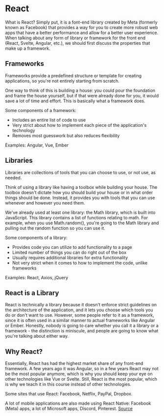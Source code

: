 # React

What is React? Simply put, it is a font-end library created by Meta (formerly known as Facebook) that provides a way for you to create more robust web apps that have a better performance and allow for a better user experience. When talking about any form of library or framework for the front end (React, Svelte, Angular, etc.), we should first discuss the properties that make up a framework.

## Frameworks

Frameworks provide a predefined structure or template for creating applications, so you're not entirely starting from scratch. 

One way to think of this is building a house: you could pour the foundation and frame the house yourself, but if that were already done for you, it would save a lot of time and effort. This is basically what a framework does.

Some components of a framework:

- Includes an entire list of code to use
- Very strict about how to implement each piece of the application's technology
- Removes most guesswork but also reduces flexibility

Examples: Angular, Vue, Ember

## Libraries

Libraries are collections of tools that you can choose to use, or not use, as needed.

Think of using a library like having a toolbox while building your house. The toolbox doesn't dictate how you should build your house or in what order things should be done. Instead, it provides you with tools that you can use whenever and however you need them.

We've already used at least one library: the Math library, which is built into JavaScript. This library contains a list of functions relating to math. For example, when you use Math.random(), you're going to the Math library and pulling out the random function so you can use it.

Some components of a library:

- Provides code you can utilize to add functionality to a page
- Limited number of things you can do right out of the box
- Usually requires additional libraries for extra functionality
- Not very strict when it comes to how to implement the code, unlike frameworks

Examples: React, Axios, jQuery

## React is a Library

React is technically a library because it doesn't enforce strict guidelines on the architecture of the application, and it lets you choose which tools you do or don't want to use. However, some people refer to it as a framework, since it is often used in a similar manner to actual frameworks like Angular or Ember. Honestly, nobody is going to care whether you call it a library or a framework - the distinction is miniscule, and people are going to know what you're talking about either way.

## Why React?

Essentially, React has had the highest market share of any front-end framework. A few years ago it was Angular, so in a few years React may not be the most popular anymore, which is why you should keep your eye on other technologies like Vue or Svelte. Still, React is the most popular, which is why we teach it in this course instead of other technologies.

Some sites that use React: Facebook, Netflix, PayPal, Dropbox.

A lot of mobile applications are also made using React Native: Facebook (Meta) apps, a lot of Microsoft apps, Discord, Pinterest. [Source](https://reactnative.dev/showcase)
